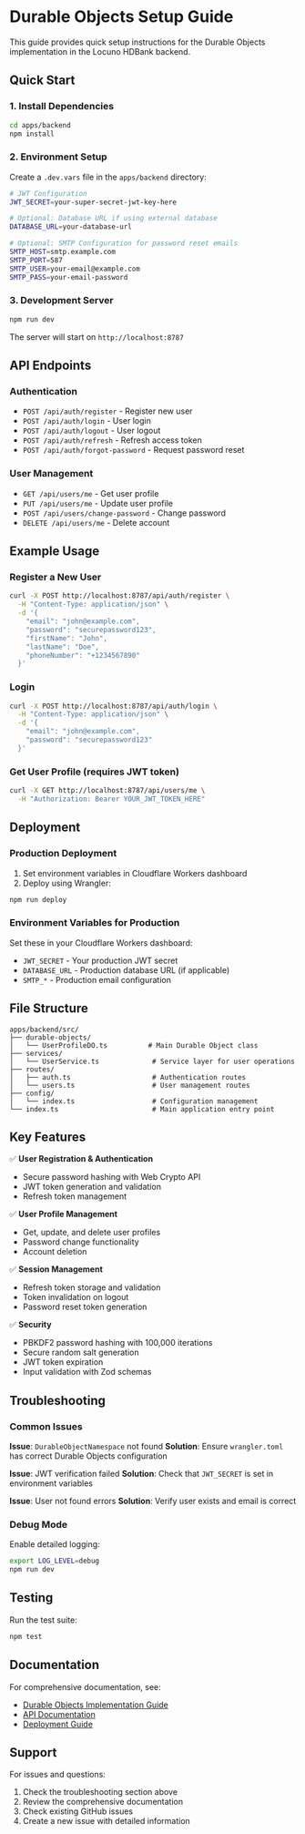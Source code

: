 # Durable Objects Setup Guide

This guide provides quick setup instructions for the Durable Objects implementation in the Locuno HDBank backend.

## Quick Start

### 1. Install Dependencies

```bash
cd apps/backend
npm install
```

### 2. Environment Setup

Create a `.dev.vars` file in the `apps/backend` directory:

```bash
# JWT Configuration
JWT_SECRET=your-super-secret-jwt-key-here

# Optional: Database URL if using external database
DATABASE_URL=your-database-url

# Optional: SMTP Configuration for password reset emails
SMTP_HOST=smtp.example.com
SMTP_PORT=587
SMTP_USER=your-email@example.com
SMTP_PASS=your-email-password
```

### 3. Development Server

```bash
npm run dev
```

The server will start on `http://localhost:8787`

## API Endpoints

### Authentication

- `POST /api/auth/register` - Register new user
- `POST /api/auth/login` - User login
- `POST /api/auth/logout` - User logout
- `POST /api/auth/refresh` - Refresh access token
- `POST /api/auth/forgot-password` - Request password reset

### User Management

- `GET /api/users/me` - Get user profile
- `PUT /api/users/me` - Update user profile
- `POST /api/users/change-password` - Change password
- `DELETE /api/users/me` - Delete account

## Example Usage

### Register a New User

```bash
curl -X POST http://localhost:8787/api/auth/register \
  -H "Content-Type: application/json" \
  -d '{
    "email": "john@example.com",
    "password": "securepassword123",
    "firstName": "John",
    "lastName": "Doe",
    "phoneNumber": "+1234567890"
  }'
```

### Login

```bash
curl -X POST http://localhost:8787/api/auth/login \
  -H "Content-Type: application/json" \
  -d '{
    "email": "john@example.com",
    "password": "securepassword123"
  }'
```

### Get User Profile (requires JWT token)

```bash
curl -X GET http://localhost:8787/api/users/me \
  -H "Authorization: Bearer YOUR_JWT_TOKEN_HERE"
```

## Deployment

### Production Deployment

1. Set environment variables in Cloudflare Workers dashboard
2. Deploy using Wrangler:

```bash
npm run deploy
```

### Environment Variables for Production

Set these in your Cloudflare Workers dashboard:

- `JWT_SECRET` - Your production JWT secret
- `DATABASE_URL` - Production database URL (if applicable)
- `SMTP_*` - Production email configuration

## File Structure

```
apps/backend/src/
├── durable-objects/
│   └── UserProfileDO.ts          # Main Durable Object class
├── services/
│   └── UserService.ts             # Service layer for user operations
├── routes/
│   ├── auth.ts                    # Authentication routes
│   └── users.ts                   # User management routes
├── config/
│   └── index.ts                   # Configuration management
└── index.ts                       # Main application entry point
```

## Key Features

✅ **User Registration & Authentication**
- Secure password hashing with Web Crypto API
- JWT token generation and validation
- Refresh token management

✅ **User Profile Management**
- Get, update, and delete user profiles
- Password change functionality
- Account deletion

✅ **Session Management**
- Refresh token storage and validation
- Token invalidation on logout
- Password reset token generation

✅ **Security**
- PBKDF2 password hashing with 100,000 iterations
- Secure random salt generation
- JWT token expiration
- Input validation with Zod schemas

## Troubleshooting

### Common Issues

**Issue**: `DurableObjectNamespace` not found
**Solution**: Ensure `wrangler.toml` has correct Durable Objects configuration

**Issue**: JWT verification failed
**Solution**: Check that `JWT_SECRET` is set in environment variables

**Issue**: User not found errors
**Solution**: Verify user exists and email is correct

### Debug Mode

Enable detailed logging:

```bash
export LOG_LEVEL=debug
npm run dev
```

## Testing

Run the test suite:

```bash
npm test
```

## Documentation

For comprehensive documentation, see:
- [Durable Objects Implementation Guide](../../docs/durable-objects.md)
- [API Documentation](../../docs/api.md)
- [Deployment Guide](./DEPLOYMENT.md)

## Support

For issues and questions:
1. Check the troubleshooting section above
2. Review the comprehensive documentation
3. Check existing GitHub issues
4. Create a new issue with detailed information